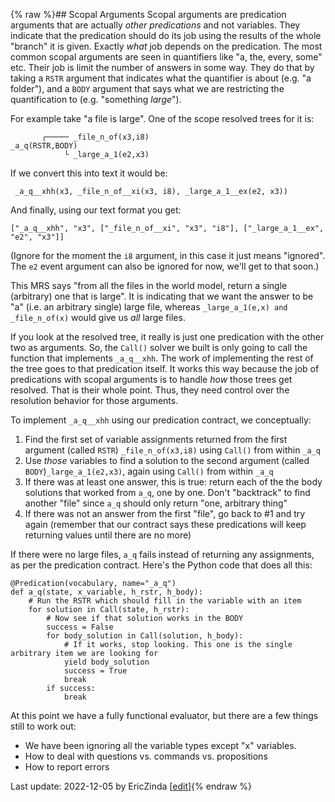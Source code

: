 {% raw %}## Scopal Arguments
Scopal arguments are predication arguments that are actually *other predications* and not variables. They indicate that the predication should do its job using the results of the whole "branch" it is given. Exactly *what* job depends on the predication. The most common scopal arguments are seen in quantifiers like "a, the, every, some" etc. Their job is limit the number of answers in some way. They do that by taking a `RSTR` argument that indicates what the quantifier is about (e.g. "a folder"), and a `BODY` argument that says what we are restricting the quantification to (e.g. "something *large*"). 

For example take "a file is large". One of the scope resolved trees for it is:

```
       ┌───── _file_n_of(x3,i8)
_a_q(RSTR,BODY)
            └ _large_a_1(e2,x3)
```
If we convert this into text it would be:
```
 _a_q__xhh(x3, _file_n_of__xi(x3, i8), _large_a_1__ex(e2, x3))
```
And finally, using our text format you get:
```
["_a_q__xhh", "x3", ["_file_n_of__xi", "x3", "i8"], ["_large_a_1__ex", "e2", "x3"]]
```
(Ignore for the moment the `i8` argument, in this case it just means "ignored". The `e2` event argument can also be ignored for now, we'll get to that soon.)

This MRS says "from all the files in the world model, return a single (arbitrary) one that is large". It is indicating that we want the answer to be "a" (i.e. an arbitrary single) large file, whereas `_large_a_1(e,x) and _file_n_of(x)` would give us *all* large files.

If you look at the resolved tree, it really is just one predication with the other two as arguments. So, the `Call()` solver we built is only going to call the function that implements `_a_q__xhh`. The work of implementing the rest of the tree goes to that predication itself. It works this way because the job of predications with scopal arguments is to handle *how* those trees get resolved. That is their whole point. Thus, they need control over the resolution behavior for those arguments.

To implement `_a_q__xhh` using our predication contract, we conceptually:

1. Find the first set of variable assignments returned from the first argument (called `RSTR`) `_file_n_of(x3,i8)` using `Call()` from within `_a_q`
2. Use *those* variables to find a solution to the second argument (called `BODY`)`_large_a_1(e2,x3)`, again using `Call()` from within `_a_q`
3. If there was at least one answer, this is true: return each of the the body solutions that worked from `a_q`, one by one.  Don't "backtrack" to find another "file" since `a_q` should only return "one, arbitrary thing"
4. If there was not an answer from the first "file", go back to #1 and try again (remember that our contract says these predications will keep returning values until there are no more)

If there were no large files, `a_q` fails instead of returning any assignments, as per the predication contract. Here's the Python code that does all this:

```
@Predication(vocabulary, name="_a_q")
def a_q(state, x_variable, h_rstr, h_body):
    # Run the RSTR which should fill in the variable with an item
    for solution in Call(state, h_rstr):
        # Now see if that solution works in the BODY
        success = False
        for body_solution in Call(solution, h_body):
            # If it works, stop looking. This one is the single arbitrary item we are looking for
            yield body_solution
            success = True
            break
        if success:
            break
```

At this point we have a fully functional evaluator, but there are a few things still to work out:
- We have been ignoring all the variable types except "x" variables.
- How to deal with questions vs. commands vs. propositions
- How to report errors

Last update: 2022-12-05 by EricZinda [[edit](https://github.com/ericzinda/docsproto/edit/main/devhowto/devhowtoScopalArguments.md)]{% endraw %}